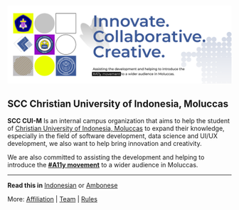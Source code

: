![Student Coding Club](https://github.com/scc-ukim/.github/blob/main/profile/src/readme-info-banner.png?raw=true)

## SCC Christian University of Indonesia, Moluccas

**SCC CUI-M** Is an internal campus organization that aims to help the student of [Christian University of Indonesia, Moluccas](https://ukim.ac.id) to expand their knowledge, especially in the field of software development, data science and UI/UX development, we also want to help bring innovation and creativity.

We are also committed to assisting the development and helping to introduce the **[#A11y movement](https://www.a11yproject.com/)** to a wider audience in Moluccas.

----

**Read this in** [Indonesian](https://github.com/scc-ukim/.github/blob/main/profile/readme-id-ID.md) or [Ambonese](https://github.com/scc-ukim/.github/blob/main/profile/readme-abs-ID.md)

More: [Affiliation](https://github.com/scc-ukim/.github/blob/main/profile/affiliation.md) | [Team](https://github.com/scc-ukim/.github/blob/main/profile/team.md) | [Rules](https://github.com/scc-ukim/.github/blob/main/profile/rules.md)
